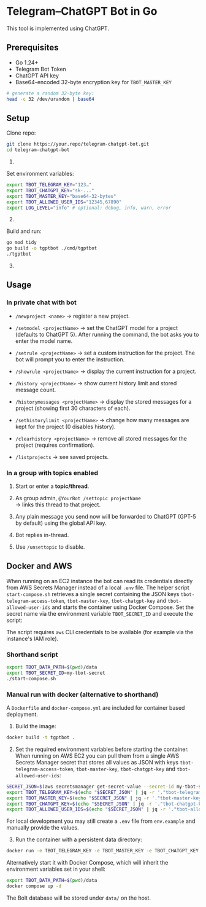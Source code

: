 # Telegram–ChatGPT Bot in Go

This tool is implemented using ChatGPT.

## Prerequisites
- Go 1.24+
- Telegram Bot Token
- ChatGPT API key
- Base64-encoded 32-byte encryption key for `TBOT_MASTER_KEY`

```bash
# generate a random 32-byte key:
head -c 32 /dev/urandom | base64
```

## Setup

Clone repo:

```bash
git clone https://your.repo/telegram-chatgpt-bot.git
cd telegram-chatgpt-bot
```

1.

Set environment variables:

```bash
export TBOT_TELEGRAM_KEY="123…"
export TBOT_CHATGPT_KEY="sk-..."
export TBOT_MASTER_KEY="base64-32-bytes"
export TBOT_ALLOWED_USER_IDS="12345,67890"
export LOG_LEVEL="info" # optional: debug, info, warn, error
```

2.

Build and run:

```bash
go mod tidy
go build -o tgptbot ./cmd/tgptbot
./tgptbot
```

3.

## Usage

### In private chat with bot

* `/newproject <name>`
  → register a new project.

* `/setmodel <projectName>`
  → set the ChatGPT model for a project (defaults to ChatGPT 5). After running the command, the bot asks you to enter the model name.

* `/setrule <projectName>`
  → set a custom instruction for the project. The bot will prompt you to enter the instruction.

* `/showrule <projectName>`
  → display the current instruction for a project.

* `/history <projectName>`
  → show current history limit and stored message count.

* `/historymessages <projectName>`
  → display the stored messages for a project (showing first 30 characters of each).

* `/sethistorylimit <projectName>`
  → change how many messages are kept for the project (0 disables history).

* `/clearhistory <projectName>`
  → remove all stored messages for the project (requires confirmation).

* `/listprojects`
  → see saved projects.

### In a group with topics enabled

1. Start or enter a **topic/thread**.

2. As group admin, `@YourBot /settopic projectName`  
    → links this thread to that project.

3. Any plain message you send now will be forwarded to ChatGPT (GPT-5 by default) using the global API key.

4. Bot replies in-thread.

5. Use `/unsettopic` to disable.

## Docker and AWS

When running on an EC2 instance the bot can read its credentials directly from
AWS Secrets Manager instead of a local `.env` file. The helper script
`start-compose.sh` retrieves a single secret containing the JSON keys
`tbot-telegram-access-token`, `tbot-master-key`, `tbot-chatgpt-key` and `tbot-allowed-user-ids` and
starts the container using Docker Compose. Set the secret name via the
environment variable `TBOT_SECRET_ID` and execute the script:

The script requires `aws` CLI credentials to be available (for example via the
instance's IAM role).

### Shorthand script

```bash
export TBOT_DATA_PATH=$(pwd)/data
export TBOT_SECRET_ID=my-tbot-secret
./start-compose.sh
```

### Manual run with docker (alternative to shorthand)

A `Dockerfile` and `docker-compose.yml` are included for container based deployment.

1. Build the image:

```bash
docker build -t tgptbot .
```

2. Set the required environment variables before starting the container. When
running on AWS EC2 you can pull them from a single AWS Secrets Manager secret
that stores all values as JSON with keys `tbot-telegram-access-token`,
`tbot-master-key`, `tbot-chatgpt-key` and `tbot-allowed-user-ids`:

```bash
SECRET_JSON=$(aws secretsmanager get-secret-value --secret-id my-tbot-secret --query SecretString --output text)
export TBOT_TELEGRAM_KEY=$(echo "$SECRET_JSON" | jq -r '."tbot-telegram-access-token"')
export TBOT_MASTER_KEY=$(echo "$SECRET_JSON" | jq -r '."tbot-master-key"')
export TBOT_CHATGPT_KEY=$(echo "$SECRET_JSON" | jq -r '."tbot-chatgpt-key"')
export TBOT_ALLOWED_USER_IDS=$(echo "$SECRET_JSON" | jq -r '."tbot-allowed-user-ids"')
```

For local development you may still create a `.env` file from `env.example` and
manually provide the values.

3. Run the container with a persistent data directory:

```bash
docker run -e TBOT_TELEGRAM_KEY -e TBOT_MASTER_KEY -e TBOT_CHATGPT_KEY -e TBOT_ALLOWED_USER_IDS -v $(pwd)/data:/data tgptbot
```

Alternatively start it with Docker Compose, which will inherit the environment
variables set in your shell:

```bash
export TBOT_DATA_PATH=$(pwd)/data
docker compose up -d
```

The Bolt database will be stored under `data/` on the host.
